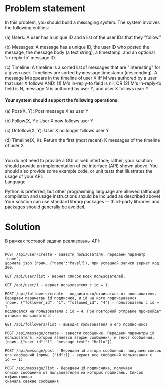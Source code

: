 # **Problem statement**

In this problem, you should build a messaging system. The system involves the
following entities:

(a) Users: A user has a unique ID and a list of the user IDs that they "follow."

(b) Messages: A message has a unique ID, the user ID who posted the message, the
    message body (a text string), a timestamp, and an optional 'in-reply-to'
    message ID.

(c) Timeline: A timeline is a sorted list of messages that are "interesting" for
    a given user. Timelines are sorted by message timestamp (descending). A
    message M appears in the timeline of user X iff M was authored by a user
    that user X follows AND:
    (1) M's in-reply-to field is nil, OR
    (2) M's in-reply-to field is N, message N is authored by user Y, and user X
        follows user Y


#### Your system should support the following operations:

(a) Post(X, Y): Post message X as user Y

(b) Follow(X, Y): User X now follows user Y

(c) Unfollow(X, Y): User X no longer follows user Y

(d) Timeline(X, K): Return the first (most recent) K messages of the timeline of
    user X

<br/>
You do not need to provide a GUI or web interface; rather, your solution should
provide an implementation of the interface (API) shown above.
You should also provide some example code, or unit tests that illustrates the usage of your API.

<br/>
Language

Python is preferred, but other programming language are allowed (although
  compilation and usage instructions should be included as described above)
 Your solution can use standard library packages -- third-party libraries and
  packages should generally be avoided.



# Solution

В рамках тестовой задачи реализованы API:

```

POST /api/user/create - завести пользоваталя, передаем параметр 'name',
формате json (прим. {"name":"Pavel"}), при успешной записи вернет код 200.

GET /api/user/list - вернет список всех пользователей.

GET /api/user/1 - вернет пользователя с id = 1.

POST /api/followers/create - подписаться/отписаться от пользователя.
Передаем параметры id подписчка, и id на кого подписываемся
(прим. {"follower_id": "1", "followed_id": "4"} - пользователь с id = 1
подписался на пользователя с id = 4. При повторной отправке произойдет
отписка пользователя).

GET /api/followers/list - выводит пользователя и его подписчиков

POST /api/message/create - завести сообщение. Передаем параметры id
пользователя, который является втором сообщения, и текст сообщения.
(прим. {"user_id":"1", "message_text": "Hello"})

POST /api/message/post - Передаем id автора сообщений, получаем список
его сообщений (прим. {"id":1} - вернет все сообщений пользования с
id == 1)

POST /api/message/list - Передаем id подписчика, получаем
список сообщений от пользователей на которых подписаны. Список отфильтрован
сначала свежие сообщения

```
